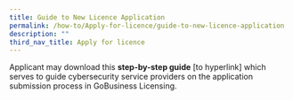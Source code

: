 ```yaml
---
title: Guide to New Licence Application
permalink: /how-to/Apply-for-licence/guide-to-new-licence-application
description: ""
third_nav_title: Apply for licence
---
```

Applicant may download this <b>step-by-step guide</b> [to hyperlink] which serves to guide cybersecurity service providers on the application submission process in GoBusiness Licensing.